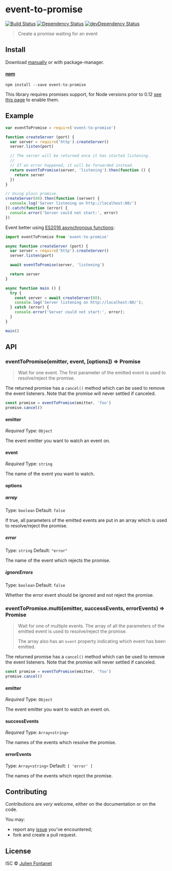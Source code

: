 # event-to-promise

[![Build Status](https://img.shields.io/travis/julien-f/event-to-promise/master.svg)](http://travis-ci.org/julien-f/event-to-promise)
[![Dependency Status](https://david-dm.org/julien-f/event-to-promise/status.svg?theme=shields.io)](https://david-dm.org/julien-f/event-to-promise)
[![devDependency Status](https://david-dm.org/julien-f/event-to-promise/dev-status.svg?theme=shields.io)](https://david-dm.org/julien-f/event-to-promise#info=devDependencies)

> Create a promise waiting for an event


## Install

Download [manually](https://github.com/julien-f/event-to-promise/releases) or with package-manager.

#### [npm](https://npmjs.org/package/event-to-promise)

```
npm install --save event-to-promise
```

This library requires promises support, for Node versions prior to 0.12 [see
this page](https://github.com/julien-f/js-promise-toolbox#usage) to
enable them.

## Example

```javascript
var eventToPromise = require('event-to-promise')

function createServer (port) {
  var server = require('http').createServer()
  server.listen(port)

  // The server will be returned once it has started listening.
  //
  // If an error happened, it will be forwarded instead.
  return eventToPromise(server, 'listening').then(function () {
    return server
  })
}

// Using plain promise.
createServer(80).then(function (server) {
  console.log('Server listening on http://localhost:80/')
}).catch(function (error) {
  console.error('Server could not start:', error)
})
```

Event better using [ES2016 asynchronous functions](https://github.com/tc39/ecmascript-asyncawait):

```js
import eventToPromise from 'event-to-promise'

async function createServer (port) {
  var server = require('http').createServer()
  server.listen(port)

  await eventToPromise(server, 'listening')

  return server
}

async function main () {
  try {
    const server = await createServer(80);
    console.log('Server listening on http://localhost:80/');
  } catch (error) {
    console.error('Server could not start:', error);
  }
}

main()
```

## API

### eventToPromise(emitter, event, [options]) => Promise

> Wait for one event. The first parameter of the emitted event is used
> to resolve/reject the promise.

The returned promise has a `cancel()` method which can be used to
remove the event listeners. Note that the promise will never settled
if canceled.

```js
const promise = eventToPromise(emitter, 'foo')
promise.cancel()
```

#### emitter

*Required*
Type: `Object`

The event emitter you want to watch an event on.

#### event

*Required*
Type: `string`

The name of the event you want to watch.

#### options

##### array

Type: `boolean`
Default: `false`

If true, all parameters of the emitted events are put in an array which is used to resolve/reject the promise.

##### error

Type: `string`
Default: `"error"`

The name of the event which rejects the promise.

##### ignoreErrors

Type: `boolean`
Default: `false`

Whether the error event should be ignored and not reject the promise.

### eventToPromise.multi(emitter, successEvents, errorEvents) => Promise

> Wait for one of multiple events. The array of all the parameters of
> the emitted event is used to resolve/reject the promise.
>
> The array also has an `event` property indicating which event has
> been emitted.

The returned promise has a `cancel()` method which can be used to
remove the event listeners. Note that the promise will never settled
if canceled.

```js
const promise = eventToPromise(emitter, 'foo')
promise.cancel()
```

#### emitter

*Required*
Type: `Object`

The event emitter you want to watch an event on.

#### successEvents

*Required*
Type: `Array<string>`

The names of the events which resolve the promise.

#### errorEvents

Type: `Array<string>`
Default: `[ 'error' ]`

The names of the events which reject the promise.


## Contributing

Contributions are *very* welcome, either on the documentation or on
the code.

You may:

- report any [issue](https://github.com/julien-f/event-to-promise/issues)
  you've encountered;
- fork and create a pull request.

## License

ISC © [Julien Fontanet](http://julien.isonoe.net)
